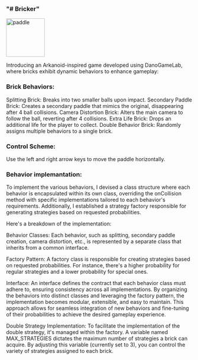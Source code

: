 ### "# Bricker" ###

<img width="104" alt="paddle" src="https://github.com/inbarbahnof/Bricker/assets/158153825/73f11c2f-cca0-4d5e-99c1-2190cfbfc542">


Introducing an Arkanoid-inspired game developed using DanoGameLab, where bricks exhibit dynamic behaviors to enhance gameplay:

### Brick Behaviors: ###

Splitting Brick: Breaks into two smaller balls upon impact.
Secondary Paddle Brick: Creates a secondary paddle that mimics the original, disappearing after 4 ball collisions.
Camera Distortion Brick: Alters the main camera to follow the ball, reverting after 4 collisions.
Extra Life Brick: Drops an additional life for the player to collect.
Double Behavior Brick: Randomly assigns multiple behaviors to a single brick.

### Control Scheme: ###
Use the left and right arrow keys to move the paddle horizontally.

### Behavior implemantation: ###
To implement the various behaviors, I devised a class structure where each behavior is encapsulated within its own class, overriding the onCollision method with specific implementations tailored to each behavior's requirements. Additionally, I established a strategy factory responsible for generating strategies based on requested probabilities.

Here's a breakdown of the implementation:

Behavior Classes: Each behavior, such as splitting, secondary paddle creation, camera distortion, etc., is represented by a separate class that inherits from a common interface.

Factory Pattern: A factory class is responsible for creating strategies based on requested probabilities. For instance, there's a higher probability for regular strategies and a lower probability for special ones.

Interface: An interface defines the contract that each behavior class must adhere to, ensuring consistency across all implementations.
By organizing the behaviors into distinct classes and leveraging the factory pattern, the implementation becomes modular, extensible, and easy to maintain. This approach allows for seamless integration of new behaviors and fine-tuning of their probabilities to achieve the desired gameplay experience.

Double Strategy Implementation: To facilitate the implementation of the double strategy, it's managed within the factory. A variable named MAX_STRATEGIES dictates the maximum number of strategies a brick can acquire. By adjusting this variable (currently set to 3), you can control the variety of strategies assigned to each brick.
